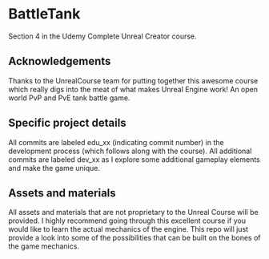 # BattleTank
Section 4 in the Udemy Complete Unreal Creator course. 
## Acknowledgements
Thanks to the UnrealCourse team for putting together this awesome course which really digs into the meat of what makes Unreal Engine work!
An open world PvP and PvE tank battle game.

## Specific project details
All commits are labeled edu_xx (indicating commit number) in the development process (which follows along with the course). All additional commits are labeled dev_xx as I explore some additional gameplay elements and make the game unique. 

## Assets and materials
All assets and materials that are not proprietary to the Unreal Course will be provided. I highly recommend going through this excellent course if you would like to learn the actual mechanics of the engine. This repo will just provide a look into some of the possibilities that can be built on the bones of the game mechanics.
